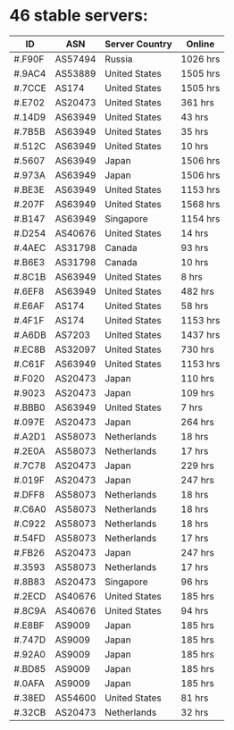 # 46 stable servers:

| ID | ASN | Server Country | Online |
| ------ | ------ | ------ | ------ |
| #.F90F | AS57494 | Russia | 1026 hrs |
| #.9AC4 | AS53889 | United States | 1505 hrs |
| #.7CCE | AS174 | United States | 1505 hrs |
| #.E702 | AS20473 | United States | 361 hrs |
| #.14D9 | AS63949 | United States | 43 hrs |
| #.7B5B | AS63949 | United States | 35 hrs |
| #.512C | AS63949 | United States | 10 hrs |
| #.5607 | AS63949 | Japan | 1506 hrs |
| #.973A | AS63949 | Japan | 1506 hrs |
| #.BE3E | AS63949 | United States | 1153 hrs |
| #.207F | AS63949 | United States | 1568 hrs |
| #.B147 | AS63949 | Singapore | 1154 hrs |
| #.D254 | AS40676 | United States | 14 hrs |
| #.4AEC | AS31798 | Canada | 93 hrs |
| #.B6E3 | AS31798 | Canada | 10 hrs |
| #.8C1B | AS63949 | United States | 8 hrs |
| #.6EF8 | AS63949 | United States | 482 hrs |
| #.E6AF | AS174 | United States | 58 hrs |
| #.4F1F | AS174 | United States | 1153 hrs |
| #.A6DB | AS7203 | United States | 1437 hrs |
| #.EC8B | AS32097 | United States | 730 hrs |
| #.C61F | AS63949 | United States | 1153 hrs |
| #.F020 | AS20473 | Japan | 110 hrs |
| #.9023 | AS20473 | Japan | 109 hrs |
| #.BBB0 | AS63949 | United States | 7 hrs |
| #.097E | AS20473 | Japan | 264 hrs |
| #.A2D1 | AS58073 | Netherlands | 18 hrs |
| #.2E0A | AS58073 | Netherlands | 17 hrs |
| #.7C78 | AS20473 | Japan | 229 hrs |
| #.019F | AS20473 | Japan | 247 hrs |
| #.DFF8 | AS58073 | Netherlands | 18 hrs |
| #.C6A0 | AS58073 | Netherlands | 18 hrs |
| #.C922 | AS58073 | Netherlands | 18 hrs |
| #.54FD | AS58073 | Netherlands | 17 hrs |
| #.FB26 | AS20473 | Japan | 247 hrs |
| #.3593 | AS58073 | Netherlands | 17 hrs |
| #.8B83 | AS20473 | Singapore | 96 hrs |
| #.2ECD | AS40676 | United States | 185 hrs |
| #.8C9A | AS40676 | United States | 94 hrs |
| #.E8BF | AS9009 | Japan | 185 hrs |
| #.747D | AS9009 | Japan | 185 hrs |
| #.92A0 | AS9009 | Japan | 185 hrs |
| #.BD85 | AS9009 | Japan | 185 hrs |
| #.0AFA | AS9009 | Japan | 185 hrs |
| #.38ED | AS54600 | United States | 81 hrs |
| #.32CB | AS20473 | Netherlands | 32 hrs |


